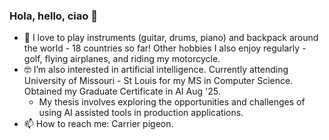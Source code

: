 ### Hola, hello, ciao 🤘

- 🔭 I love to play instruments (guitar, drums, piano) and backpack around the world - 18 countries so far! Other hobbies I also enjoy regularly - golf, flying airplanes, and riding my motorcycle.
- 🤓 I’m also interested in artificial intelligence. Currently attending University of Missouri - St Louis for my MS in Computer Science. Obtained my Graduate Certificate in AI Aug '25.
  - My thesis involves exploring the opportunities and challenges of using AI assisted tools in production applications.
- 📫 How to reach me: Carrier pigeon.
